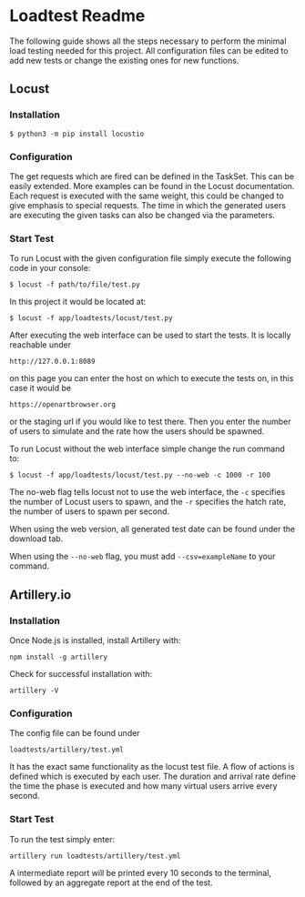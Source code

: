# Loadtest Readme

The following guide shows all the steps necessary to perform the minimal load testing needed for this project. All configuration files can be edited to add new tests or change the existing ones for new functions.

## Locust

### Installation

```
$ python3 -m pip install locustio
```

### Configuration

The get requests which are fired can be defined in the TaskSet. This can be easily extended. More examples can be found in the Locust documentation.
Each request is executed with the same weight, this could be changed to give emphasis to special requests. The time in which the generated users are executing the given tasks can also be changed via the parameters.

### Start Test

To run Locust with the given configuration file simply execute the following code in your console:

```
$ locust -f path/to/file/test.py
```

In this project it would be located at:

```
$ locust -f app/loadtests/locust/test.py
```

After executing the web interface can be used to start the tests. It is locally reachable under

```
http://127.0.0.1:8089
```

on this page you can enter the host on which to execute the tests on, in this case it would be

```
https://openartbrowser.org
```

or the staging url if you would like to test there.
Then you enter the number of users to simulate and the rate how the users should be spawned.

To run Locust without the web interface simple change the run command to:

```
$ locust -f app/loadtests/locust/test.py --no-web -c 1000 -r 100
```

The no-web flag tells locust not to use the web interface, the `-c` specifies the number of Locust users to spawn, and the `-r` specifies the hatch rate, the number of users to spawn per second.

When using the web version, all generated test date can be found under the download tab.

When using the `--no-web` flag, you must add `--csv=exampleName` to your command.

## Artillery.io

### Installation

Once Node.js is installed, install Artillery with:

```
npm install -g artillery
```

Check for successful installation with:

```
artillery -V
```

### Configuration

The config file can be found under

```
loadtests/artillery/test.yml
```

It has the exact same functionality as the locust test file.
A flow of actions is defined which is executed by each user.
The duration and arrival rate define the time the phase is executed and how many virtual users arrive every second.

### Start Test

To run the test simply enter:

```
artillery run loadtests/artillery/test.yml
```

A intermediate report will be printed every 10 seconds to the terminal, followed by an aggregate report at the end of the test.
